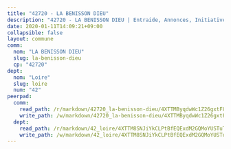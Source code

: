 ```yaml
---
title: "42720 - LA BENISSON DIEU"
description: "42720 - LA BENISSON DIEU | Entraide, Annonces, Initiatives"
date: 2020-01-11T14:09:21+09:00
collapsible: false
layout: commune
comm:
  nom: "LA BENISSON DIEU"
  slug: la-benisson-dieu
  cp: "42720"
dept:
  nom: "Loire"
  slug: loire
  num: "42"
peerpad:
  comm:
    read_path: /r/markdown/42720_la-benisson-dieu/4XTTMByqdwWc1Z26gxtF8BuEgrEuGsSChiwSitruw23WYFM4k
    write_path: /w/markdown/42720_la-benisson-dieu/4XTTMByqdwWc1Z26gxtF8BuEgrEuGsSChiwSitruw23WYFM4k-K3TgUqnieUeqMSeDswh9VLRJiQ3Zub2GhWmAk2QAMX5qrkWgUBUTT1HvHVWqM9YLxPwTPVgJiRWcDM53vnXR4qqomA6cB2YFXo56YyU3rYeENcXZLkyct53FmqgmpqEochf9jf6Y
  dept:
    read_path: /r/markdown/42_loire/4XTTM8SNJiYkCLPtBfEQExdM2GQMoYUSTuTytLrQfQVaaYJeW
    write_path: /w/markdown/42_loire/4XTTM8SNJiYkCLPtBfEQExdM2GQMoYUSTuTytLrQfQVaaYJeW-K3TgUi5YJecchkttgL3M6Pu99u8hH2akRrHDb4XXZXATCvGiyzrNbe23fQbzNYiKWDR2re6vQN4Gxv5BQ2dayjGg1AqxtpHRtgi6cm74UeqjVtXM2ZJFa6mvBKTRc4s3X6tJYycN
---
```



